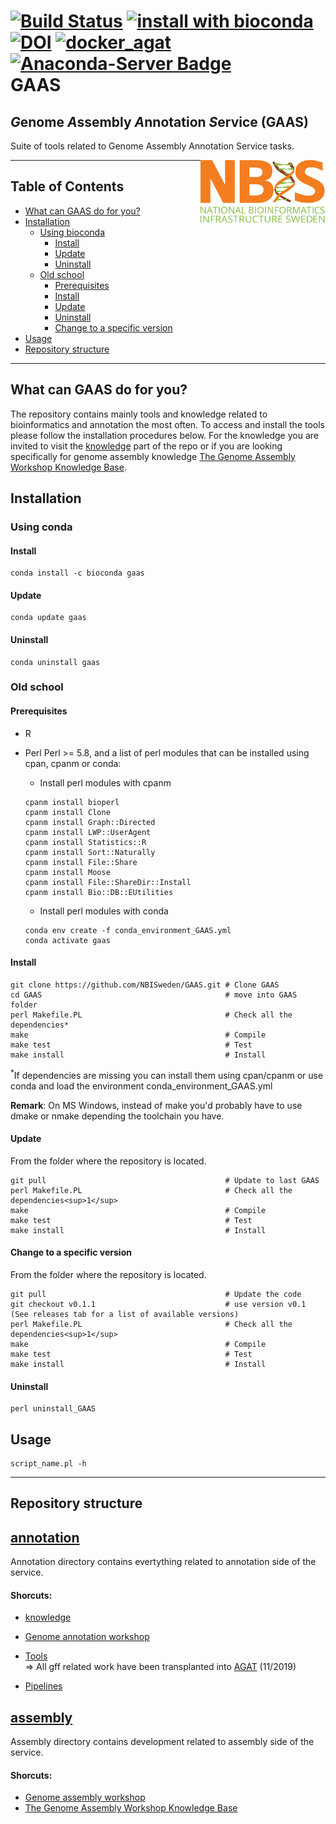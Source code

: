[![Build Status](https://travis-ci.org/NBISweden/AGAT.svg?branch=master)](https://travis-ci.org/NBISweden/AGAT)
[![install with bioconda](https://img.shields.io/badge/install%20with-bioconda-brightgreen.svg?style=flat)](http://bioconda.github.io/recipes/gaas/README.html)
[![DOI](https://zenodo.org/badge/53501201.svg)](https://zenodo.org/badge/latestdoi/53501201)
[<img alt="docker_agat" src="https://quay.io/repository/biocontainers/agat/status">](https://quay.io/repository/biocontainers/agat)
[![Anaconda-Server Badge](https://anaconda.org/bioconda/gaas/badges/license.svg)](https://anaconda.org/bioconda/agat)   
GAAS 
=========================================
<h2><em>G</em>enome <em>A</em>ssembly <em>A</em>nnotation <i>S</i>ervice (GAAS)</h2>  
Suite of tools related to Genome Assembly Annotation Service tasks.

[<img align="right" src="NBIS.png" width="200" height="100" />](https://nbis.se)

---------------------------

## Table of Contents

   * [What can GAAS do for you?](#what-can-gaas-do-for-you)
   * [Installation](#installation)  
       * [Using bioconda](using-bioconda)
          * [Install](#install)
          * [Update](#update)
          * [Uninstall](#uninstall)
       * [Old school](#old-school)
          * [Prerequisites](#prerequisites)
          * [Install](#install-1)
          * [Update](#update-1)
          * [Uninstall](#uninstall-1)
          * [Change to a specific version](#change-to-a-specific-version)
   * [Usage](#usage)
   * [Repository structure](#repository-structure)

---------------------------

## What can GAAS do for you?  

The repository contains mainly tools and knowledge related to bioinformatics and annotation the most often. To access and install the tools please follow the installation procedures below. For the knowledge you are invited to visit the [knowledge](annotation/knowledge) part of the repo or if you are looking specifically for genome assembly knowledge [The Genome Assembly Workshop Knowledge Base](https://github.com/NBISweden/workshop-genome_assembly/wiki).

## Installation

### Using conda

#### Install

  ```
  conda install -c bioconda gaas
  ```

#### Update

  ```
  conda update gaas
  ```

#### Uninstall
  ```
  conda uninstall gaas  
  ```

### Old school

#### Prerequisites
  * R
  * Perl
    Perl >= 5.8, and a list of perl modules that can be installed using cpan, cpanm or conda:

    * Install perl modules with cpanm
    ```
    cpanm install bioperl
    cpanm install Clone
    cpanm install Graph::Directed
    cpanm install LWP::UserAgent
    cpanm install Statistics::R
    cpanm install Sort::Naturally
    cpanm install File::Share
    cpanm install Moose
    cpanm install File::ShareDir::Install
    cpanm install Bio::DB::EUtilities
    ```
    * Install perl modules with conda

    ```
    conda env create -f conda_environment_GAAS.yml
    conda activate gaas
    ```

#### Install

  ```
  git clone https://github.com/NBISweden/GAAS.git # Clone GAAS
  cd GAAS                                         # move into GAAS folder
  perl Makefile.PL                                # Check all the dependencies*
  make                                            # Compile
  make test                                       # Test
  make install                                    # Install
  ```

<sup>*</sup>If dependencies are missing you can install them using cpan/cpanm or use conda and load the environment conda_environment_GAAS.yml

**Remark**: On MS Windows, instead of make you'd probably have to use dmake or nmake depending the toolchain you have.

#### Update  
From the folder where the repository is located.

  ```
  git pull                                        # Update to last GAAS
  perl Makefile.PL                                # Check all the dependencies<sup>1</sup>
  make                                            # Compile
  make test                                       # Test
  make install                                    # Install
  ```

#### Change to a specific version
From the folder where the repository is located.  

  ```
  git pull                                        # Update the code
  git checkout v0.1.1                             # use version v0.1 (See releases tab for a list of available versions)
  perl Makefile.PL                                # Check all the dependencies<sup>1</sup>
  make                                            # Compile
  make test                                       # Test
  make install                                    # Install
  ```

#### Uninstall

  ```
  perl uninstall_GAAS
  ```

## Usage

  ```
  script_name.pl -h
  ```    
  
---------------------------

## Repository structure

## [__annotation__](annotation)  
Annotation directory contains evertything related to annotation side of the service.  

#### Shorcuts:  
   - [knowledge](annotation/knowledge)

   - [Genome annotation workshop](https://nbisweden.github.io/workshop-genome_annotation/)

   - [Tools](annotation/tools)  
     => All gff related work have been transplanted into [AGAT](https://github.com/NBISweden/AGAT) (11/2019)

   - [Pipelines](https://github.com/NBISweden/pipelines-nextflow)

## [__assembly__](assembly)  
Assembly directory contains development related to assembly side of the service.  

#### Shorcuts:  
   - [Genome assembly workshop](https://nbisweden.github.io/workshop-genome_assembly/)
   - [The Genome Assembly Workshop Knowledge Base](https://github.com/NBISweden/workshop-genome_assembly/wiki)

